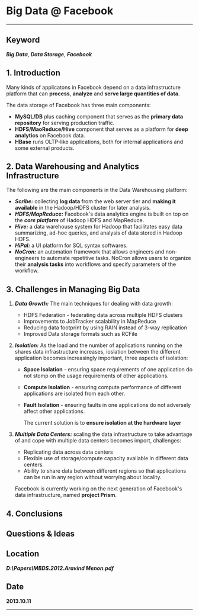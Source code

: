 # Big Data @ Facebook
---

## Keyword
***Big Data***, ***Data Storage***, ***Facebook***

## 1. Introduction
Many kinds of applicatons in Facebook depend on a data infrastructure platform that can **process**, **analyze** and **serve large quantities of data**.

The data storage of Facebook has three main components:

- **MySQL/DB** plus caching component that serves as the **primary data repository** for serving production traffic.
- **HDFS/MaoReduce/Hive** component that serves as a platform for **deep analytics** on Facebook data.
- **HBase** runs OLTP-like applications, both for internal applications and some external products.

## 2. Data Warehousing and Analytics Infrastructure
The following are the main components in the Data Warehousing platform:

- ***Scribe:*** collecting **log data** from the web server tier and **making it available** in the Hadoop/HDFS cluster for later analysis.
- ***HDFS/MapReduce:*** Facebook's data analytics engine is built on top on the ***core platform*** of Hadoop HDFS and MapReduce.
- ***Hive:*** a data warehouse system for Hadoop that facilitates easy data summarizing, ad-hoc queries, and analysis of data stored in Hadoop HDFS.
- ***HiPal:*** a UI platform for SQL syntax softwares.
- ***NoCron:*** an automation framework that allows engineers and non-engineers to automate repetitive tasks. NoCron allows users to organize their **analysis tasks** into workflows and specify parameters of the workflow.


## 3. Challenges in Managing Big Data
1. ***Data Growth:*** The main techniques for dealing with data growth:
	- HDFS Federation - federating data across multiple HDFS clusters
	- Improvements to JobTracker scalability in MapReduce
	- Reducing data footprint by using RAIN instead of 3-way replication
	- Improved Data storage formats such as RCFile
2. ***Isolation:*** As the load and the number of applications running on the shares data infrastructure increases, ioslation between the different application becomes increasingly important, three aspects of isolation:
	- **Space Isolation** - ensuring space requirements of one application do not stomp on the usage requirements of other applications.
	- **Compute Isolation** - ensuring compute performance of different applications are isolated from each other.
	- **Fault Isolation** - ensuring faults in one applications do not adversely affect other applications.
	
       The current solution is to **ensure isolation at the hardware layer**

3. ***Multiple Data Centers:*** scaling the data infrastructure to take advantage of and cope with multiple data centers becomes import, challenges:
	- Replicating data across data centers
	- Flexible use of storage/compute capacity available in different data centers.
	- Ability to share data between different regions so that applications can be run in any region without worrying about locality.
	
	Facebook is currently working on the next generation of Facebook's data infrastructure, named **project Prism**.


## 4. Conclusions

## Questions & Ideas

## Location
***D:\Papers\MBDS.2012.Aravind Menon.pdf***

## Date
**2013.10.11**

---